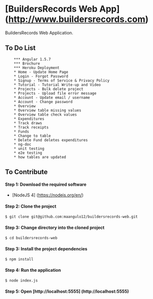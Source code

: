 # [BuildersRecords Web App] (http://www.buildersrecords.com)

BuildersRecords Web Application.

## To Do List
```
    *** Angular 1.5.7
    *** Brochure
    *** Heroku Deployment
    * Home - Update Home Page
    * Login - Forgot Password
    * Signup - Terms of Service & Privacy Policy
    * Tutorial - Tutorial Write-up and Video
    * Projects - Bulk delete project
    * Projects - Upload file error message
    * Account - Update email / username
    * Account - Change password
    * Overview
    * Overview table missing values
    * Overview table check values
    * Expenditures
    * Track draws
    * Track receipts
    * Funds
    * Change to table
    * Delete Fund deletes expenditures
    * ng-doc
    * unit testing
    * e2e testing
    * how tables are updated
```

## To Contribute

#### Step 1: Download the required software

+ [NodeJS 4] (https://nodejs.org/en/)

#### Step 2: Clone the project
>
```bash
$ git clone git@github.com:maangulo12/buildersrecords-web.git
```

#### Step 3: Change directory into the cloned project
>
```bash
$ cd buildersrecords-web
```

#### Step 3: Install the project dependencies
>
```bash
$ npm install  
```

#### Step 4: Run the application
>
```bash
$ node index.js    
```

#### Step 5: Open [http://localhost:5555] (http://localhost:5555)
